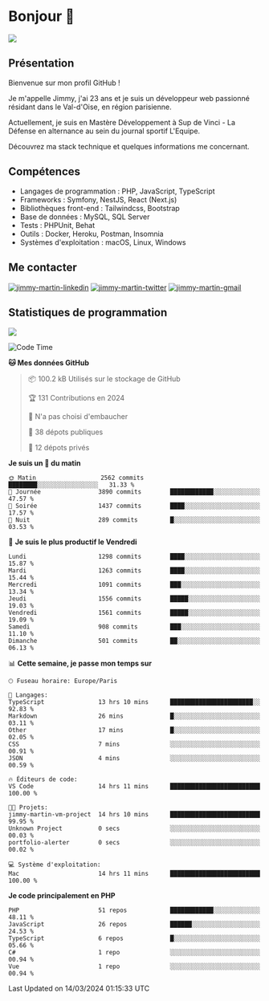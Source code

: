 # Bonjour 👋

![](https://komarev.com/ghpvc/?username=jimmy-martin&color=1a1b27)

## Présentation

Bienvenue sur mon profil GitHub !

Je m'appelle Jimmy, j'ai 23 ans et je suis un développeur web passionné résidant dans le Val-d'Oise, en région parisienne.

Actuellement, je suis en Mastère Développement à Sup de Vinci - La Défense en alternance au sein du journal sportif L'Equipe.

Découvrez ma stack technique et quelques informations me concernant.

## Compétences

- Langages de programmation : PHP, JavaScript, TypeScript
- Frameworks : Symfony, NestJS, React (Next.js)
- Bibliothèques front-end : Tailwindcss, Bootstrap
- Base de données : MySQL, SQL Server
- Tests : PHPUnit, Behat
- Outils : Docker, Heroku, Postman, Insomnia
- Systèmes d'exploitation : macOS, Linux, Windows

## Me contacter

<p>
<a href="https://www.linkedin.com/in/jimmy-martin-dev/" target="_blank"><img align="center" src="https://img.shields.io/badge/-LinkedIn-0077B5?style=for-the-badge&logo=Linkedin&logoColor=white" alt="jimmy-martin-linkedin"/></a>
<a href="https://twitter.com/jimmydev_" target="_blank"><img align="center" src="https://img.shields.io/badge/-Twitter-1DA1F2?style=for-the-badge&logo=Twitter&logoColor=white" alt="jimmy-martin-twitter"/></a>
<a href="mailto:jimmy.martin952@gmail.com" target="_blank"><img align="center" src="https://img.shields.io/badge/gmail-D14836?style=for-the-badge&logo=gmail&logoColor=white" alt="jimmy-martin-gmail"/></a>
</p>

## Statistiques de programmation

<a href="https://github-readme-stats.vercel.app/api/top-langs/?username=jimmy-martin&layout=compact">
  <img align="center" src="https://github-readme-stats.vercel.app/api/top-langs/?username=jimmy-martin&layout=compact"/>
</a>

<!--START_SECTION:waka-->
![Code Time](http://img.shields.io/badge/Code%20Time-1%2C963%20hrs%2042%20mins-blue)

**🐱 Mes données GitHub** 

> 📦 100.2 kB Utilisés sur le stockage de GitHub 
 > 
> 🏆 131 Contributions en 2024
 > 
> 🚫 N'a pas choisi d'embaucher
 > 
> 📜 38 dépots publiques 
 > 
> 🔑 12 dépots privés 
 > 
**Je suis un 🐤 du matin** 

```text
🌞 Matin                  2562 commits        ████████░░░░░░░░░░░░░░░░░   31.33 % 
🌆 Journée                3890 commits        ████████████░░░░░░░░░░░░░   47.57 % 
🌃 Soirée                 1437 commits        ████░░░░░░░░░░░░░░░░░░░░░   17.57 % 
🌙 Nuit                   289 commits         █░░░░░░░░░░░░░░░░░░░░░░░░   03.53 % 
```
📅 **Je suis le plus productif le Vendredi** 

```text
Lundi                    1298 commits        ████░░░░░░░░░░░░░░░░░░░░░   15.87 % 
Mardi                    1263 commits        ████░░░░░░░░░░░░░░░░░░░░░   15.44 % 
Mercredi                 1091 commits        ███░░░░░░░░░░░░░░░░░░░░░░   13.34 % 
Jeudi                    1556 commits        █████░░░░░░░░░░░░░░░░░░░░   19.03 % 
Vendredi                 1561 commits        █████░░░░░░░░░░░░░░░░░░░░   19.09 % 
Samedi                   908 commits         ███░░░░░░░░░░░░░░░░░░░░░░   11.10 % 
Dimanche                 501 commits         ██░░░░░░░░░░░░░░░░░░░░░░░   06.13 % 
```


📊 **Cette semaine, je passe mon temps sur** 

```text
🕑︎ Fuseau horaire: Europe/Paris

💬 Langages: 
TypeScript               13 hrs 10 mins      ███████████████████████░░   92.83 % 
Markdown                 26 mins             █░░░░░░░░░░░░░░░░░░░░░░░░   03.11 % 
Other                    17 mins             █░░░░░░░░░░░░░░░░░░░░░░░░   02.05 % 
CSS                      7 mins              ░░░░░░░░░░░░░░░░░░░░░░░░░   00.91 % 
JSON                     4 mins              ░░░░░░░░░░░░░░░░░░░░░░░░░   00.59 % 

🔥 Éditeurs de code: 
VS Code                  14 hrs 11 mins      █████████████████████████   100.00 % 

🐱‍💻 Projets: 
jimmy-martin-vm-project  14 hrs 10 mins      █████████████████████████   99.95 % 
Unknown Project          0 secs              ░░░░░░░░░░░░░░░░░░░░░░░░░   00.03 % 
portfolio-alerter        0 secs              ░░░░░░░░░░░░░░░░░░░░░░░░░   00.02 % 

💻 Système d'exploitation: 
Mac                      14 hrs 11 mins      █████████████████████████   100.00 % 
```

**Je code principalement en PHP** 

```text
PHP                      51 repos            ████████████░░░░░░░░░░░░░   48.11 % 
JavaScript               26 repos            ██████░░░░░░░░░░░░░░░░░░░   24.53 % 
TypeScript               6 repos             █░░░░░░░░░░░░░░░░░░░░░░░░   05.66 % 
C#                       1 repo              ░░░░░░░░░░░░░░░░░░░░░░░░░   00.94 % 
Vue                      1 repo              ░░░░░░░░░░░░░░░░░░░░░░░░░   00.94 % 
```




 Last Updated on 14/03/2024 01:15:33 UTC
<!--END_SECTION:waka-->


